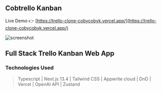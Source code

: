 ## Cobtrello Kanban

Live Demo 👉 [https://trello-clone-cobycobyk.vercel.app/](https://trello-clone-cobycobyk.vercel.app/)

![screenshot](https://i.imgur.com/53qFhmj.png)

## Full Stack Trello Kanban Web App
### Technologies Used
> Typescript | Next.js 13.4 | Tailwind CSS | Appwrite cloud | DnD | Vercel | OpenAI API | Zustand